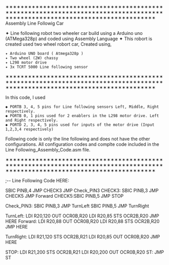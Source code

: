 ✶✶✶✶✶✶✶✶✶✶✶✶✶✶✶✶✶✶✶✶✶✶✶✶✶✶✶✶✶✶✶✶✶✶✶✶✶✶✶✶✶✶✶✶✶✶✶✶✶✶✶✶✶✶✶✶✶✶✶✶✶✶✶✶✶✶✶✶✶✶✶✶✶✶✶✶✶✶✶✶✶✶✶✶✶✶✶✶✶✶✶✶✶✶✶✶✶✶✶✶✶✶✶✶✶✶✶✶✶✶✶✶✶✶✶✶✶✶✶✶✶✶✶✶
Assembly Line Followig Car

✦ Line following robot two wheeler car build using a Arduino uno (ATMega328p) and coded using Assembly Language
✦ This robort is created used two wheel robort car,
Created using,

	✦ Arduino UNO board ( Atmega328p )
	✦ Two wheel (2W) chassy
	✦ L298 motor drive
	✦ 3x TCRT 5000 Line following sensor
	
✶✶✶✶✶✶✶✶✶✶✶✶✶✶✶✶✶✶✶✶✶✶✶✶✶✶✶✶✶✶✶✶✶✶✶✶✶✶✶✶✶✶✶✶✶✶✶✶✶✶✶✶✶✶✶✶✶✶✶✶✶✶✶✶✶✶✶✶✶✶✶✶✶✶✶✶✶✶✶✶✶✶✶✶✶✶✶✶✶✶✶✶✶✶✶✶✶✶✶✶✶✶✶✶✶✶✶✶✶✶✶✶✶✶✶✶✶✶✶✶✶✶✶✶

In this code, I used 

	◆ PORTB 3, 4, 5 pins for Line following sensors Left, Middle, Right respectively.
	◆ PORTB 0, 1 pins used for 2 enablers in the L298 motor drive. Left and Right respectively.
	◆ PORTD 2, 3, 4, 5 pins used for inputs of the motor drive (Input 1,2,3,4 respectively)
	

Following code is only the line following and does not have the other configurations. All configuration codes and  complte code included in the Line Following_Assembly_Code.asm file.
	
✶✶✶✶✶✶✶✶✶✶✶✶✶✶✶✶✶✶✶✶✶✶✶✶✶✶✶✶✶✶✶✶✶✶✶✶✶✶✶✶✶✶✶✶✶✶✶✶✶✶✶✶✶✶✶✶✶✶✶✶✶✶✶✶✶✶✶✶✶✶✶✶✶✶✶✶✶✶✶✶✶✶✶✶✶✶✶✶✶✶✶✶✶✶✶✶✶✶✶✶✶✶✶✶✶✶✶✶✶✶✶✶✶✶✶✶✶✶✶✶✶✶✶✶	
	
;-- Line Following Code
HERE:
 
SBIC PINB,4
	JMP CHECK3
	JMP Check_PIN3
CHECK3: SBIC PINB,3
		JMP CHECK5
		JMP Forward
CHECK5:SBIC PINB,5
		JMP STOP

Check_PIN3:	
SBIC PINB,3
			JMP TurnLeft
SBIC PINB,5
			JMP TurnRight

TurnLeft:
	LDI R20,120 
	OUT OCR0B,R20
	LDI R20,85 
	STS OCR2B,R20
	JMP HERE
Forward:
	LDI R20,88 
	OUT OCR0B,R20
	LDI R20,88
	STS OCR2B,R20
	JMP HERE

TurnRight:
	LDI R21,120 
	STS OCR2B,R21
	LDI R20,85 
	OUT OCR0B,R20
	JMP HERE
	
STOP:
	LDI R21,200 
	STS OCR2B,R21
	LDI R20,200 
	OUT OCR0B,R20
ST: JMP ST
